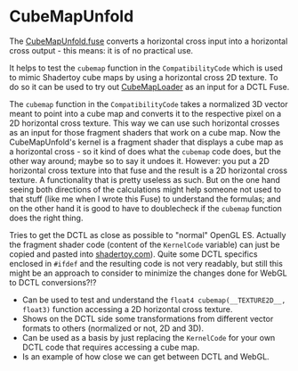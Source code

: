 # CubeMapUnfold


The [CubeMapUnfold.fuse](CubeMapUnfold.fuse) converts a horizontal cross input into a horizontal cross output - this means: it is of no practical use.

It helps to test the `cubemap` function in the `CompatibilityCode` which is used to mimic Shadertoy cube maps by using a horizontal cross 2D texture. To do so it can be used to try out [CubeMapLoader](CubeMapLoader.md) as an input for a DCTL Fuse.

The `cubemap` function in the `CompatibilityCode` takes a normalized 3D vector meant to point into a cube map and converts it to the respective pixel on a 2D horizontal cross texture. This way we can use such horizontal crosses as an input for those fragment shaders that work on a cube map. Now the CubeMapUnfold's kernel is a fragment shader that displays a cube map as a horizontal cross - so it kind of does what the `cubemap` code does, but the other way around; maybe so to say it undoes it. However: you put a 2D horizontal cross texture into that fuse and the result is a 2D horizontal cross texture. A functionality that is pretty useless as such. But on the one hand seeing both directions of the calculations might help someone not used to that stuff (like me when I wrote this Fuse) to understand the formulas; and on the other hand it is good to have to doublecheck if the `cubemap` function does the right thing.

Tries to get the DCTL as close as possible to "normal" OpenGL ES. Actually the fragment shader code (content of the `KernelCode` variable) can just be copied and pasted into [shadertoy.com](https://www.shadertoy.com/view/7sBcRh)). Quite some DCTL specifics enclosed in `#ifdef` and the resulting code is not very readably, but still this might be an approach to consider to minimize the changes done for WebGL to DCTL conversions?!?

* Can be used to test and understand the `float4 cubemap(__TEXTURE2D__, float3)` function accessing a 2D horizontal cross texture.
* Shows on the DCTL side some transformations from different vector formats to others (normalized or not, 2D and 3D).
* Can be used as a basis by just replacing the `KernelCode` for your own DCTL code that requires accessing a cube map.
* Is an example of how close we can get between DCTL and WebGL.
